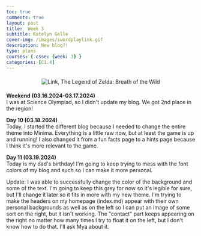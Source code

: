 ```yaml
---
toc: true
comments: true
layout: post
title:  Week 3
subtitle: Katelyn Gelle
cover-img: /images/swordplaylink.gif
description: New blog?!
type: plans
courses: { csse: {week: 3} }
categories: [C1.4]
---
```


<div style="text-align: center; margin-top: 20px; margin-bottom: 20px;">
  <img src="{{site.baseurl}}/images/anito/letsgogozelink.gif" alt="Link, The Legend of Zelda: Breath of the Wild" />
</div>  

**Weekend (03.16.2024-03.17.2024)**  
I was at Science Olympiad, so I didn't update my blog. We got 2nd place in the region!  

**Day 10 (03.18.2024)**  
Today, I started the different blog because I needed to change the entire theme into Minima. Everything is a little raw now, but at least the game is up and running! I also changed it from a fun facts page to a hints page because I think it's more relevant to the game.  

**Day 11 (03.19.2024)**  
Today is my dad's birthday! I'm going to keep trying to mess with the font colors of my blog and such so I can make it more personal.  

Update: I was able to successfully change the color of the background and some of the text. I'm going to keep this grey for now so it's legible for sure, but I'll change it later so it fits in more with my new theme. I'm trying to make the headers on my homepage (index.md) appear with their own personal backgrounds as well as on the left so I can put an image of some sort on the right, but it isn't working. The "contact" part keeps appearing on the right no matter how many times I try to float it on the left, but I don't know how to do that. I'll ask Mya about it.